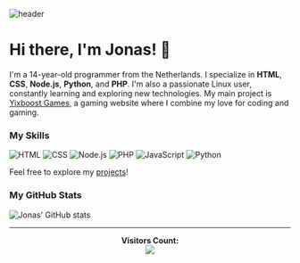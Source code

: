 ![header](https://capsule-render.vercel.app/api?type=waving&color=6f42c1&height=200&section=header&text=Jonasvanleeuwen19&fontSize=70&fontColor=ffffff&animation=fadeIn&fontAlignY=38&desc=Yixboost%20Games%20Developer&descAlignY=51&descAlign=62&descFontColor=ffffff)

# Hi there, I'm Jonas! 👋

I'm a 14-year-old programmer from the Netherlands. I specialize in **HTML**, **CSS**, **Node.js**, **Python**, and **PHP**. I'm also a passionate Linux user, constantly learning and exploring new technologies. My main project is [Yixboost Games](http://yixboost.nl.eu.org), a gaming website where I combine my love for coding and gaming. 

### My Skills

![HTML](https://img.shields.io/badge/HTML5-E34F26?style=for-the-badge&logo=html5&logoColor=white)
![CSS](https://img.shields.io/badge/CSS3-1572B6?style=for-the-badge&logo=css3&logoColor=white)
![Node.js](https://img.shields.io/badge/Node.js-339933?style=for-the-badge&logo=nodedotjs&logoColor=white)
![PHP](https://img.shields.io/badge/PHP-777BB4?style=for-the-badge&logo=php&logoColor=white)
![JavaScript](https://img.shields.io/badge/JavaScript-F7DF1E?style=for-the-badge&logo=javascript&logoColor=black)
![Python](https://img.shields.io/badge/Python-3776AB?style=for-the-badge&logo=python&logoColor=white)

Feel free to explore my [projects](https://jonasvanleeuwen19.github.io)!

### My GitHub Stats

![Jonas' GitHub stats](https://github-readme-stats.vercel.app/api?username=jonasvanleeuwen19&show_icons=true&theme=dark)

---
<p align="center"> 
  <strong>Visitors Count:</strong><br>
  <img src="https://profile-counter.glitch.me/jonasvanleeuwen19/count.svg" />
</p>




